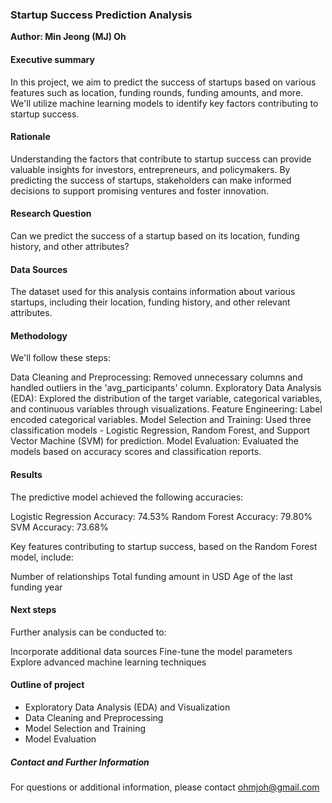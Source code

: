 ### Startup Success Prediction Analysis

**Author: Min Jeong (MJ) Oh**

#### Executive summary
In this project, we aim to predict the success of startups based on various features such as location, funding rounds, funding amounts, and more. We'll utilize machine learning models to identify key factors contributing to startup success.

#### Rationale
Understanding the factors that contribute to startup success can provide valuable insights for investors, entrepreneurs, and policymakers. By predicting the success of startups, stakeholders can make informed decisions to support promising ventures and foster innovation.

#### Research Question
Can we predict the success of a startup based on its location, funding history, and other attributes?

#### Data Sources
The dataset used for this analysis contains information about various startups, including their location, funding history, and other relevant attributes.

#### Methodology
We'll follow these steps:

Data Cleaning and Preprocessing: Removed unnecessary columns and handled outliers in the 'avg_participants' column.
Exploratory Data Analysis (EDA): Explored the distribution of the target variable, categorical variables, and continuous variables through visualizations.
Feature Engineering: Label encoded categorical variables.
Model Selection and Training: Used three classification models - Logistic Regression, Random Forest, and Support Vector Machine (SVM) for prediction.
Model Evaluation: Evaluated the models based on accuracy scores and classification reports.


#### Results
The predictive model achieved the following accuracies:

Logistic Regression Accuracy: 74.53%
Random Forest Accuracy: 79.80%
SVM Accuracy: 73.68%

Key features contributing to startup success, based on the Random Forest model, include:

Number of relationships
Total funding amount in USD
Age of the last funding year 


#### Next steps
Further analysis can be conducted to:

Incorporate additional data sources
Fine-tune the model parameters
Explore advanced machine learning techniques

#### Outline of project

- Exploratory Data Analysis (EDA) and Visualization
- Data Cleaning and Preprocessing
- Model Selection and Training
- Model Evaluation


##### Contact and Further Information
For questions or additional information, please contact ohmjoh@gmail.com


